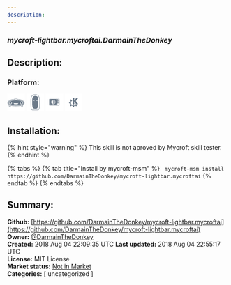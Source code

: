 ```yaml
---
description: 
---
```


### _mycroft-lightbar.mycroftai.DarmainTheDonkey_  
## Description:  
  
  
### Platform:  
 ![Mark I](../.gitbook/assets/mark-1-icon.png)  ![Mark II](../.gitbook/assets/mark-2-icon.png)  ![Picroft](../.gitbook/assets/picroft-icon.png)  ![plasmoid](../.gitbook/assets/kde.png)   
## Installation:  
{% hint style="warning" %}
This skill is not aproved by Mycroft skill tester.
{% endhint %}
    
{% tabs %}
{% tab title="Install by mycroft-msm" %}
``` mycroft-msm install https://github.com/DarmainTheDonkey/mycroft-lightbar.mycroftai```
{% endtab %}
  {% endtabs %}
    
## Summary:  
**Github:** [https://github.com/DarmainTheDonkey/mycroft-lightbar.mycroftai](https://github.com/DarmainTheDonkey/mycroft-lightbar.mycroftai)  
**Owner:** [@DarmainTheDonkey](https://github.com/DarmainTheDonkey)  
**Created:** 2018 Aug 04 22:09:35 UTC  **Last updated:** 2018 Aug 04 22:55:17 UTC  
**License:** MIT License  
**Market status:** [Not in Market](https://market.mycroft.ai/skill/)  
**Categories:** [ uncategorized ]   
